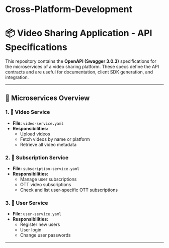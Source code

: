 # Cross-Platform-Development
# 📦 Video Sharing Application - API Specifications

This repository contains the **OpenAPI (Swagger 3.0.3)** specifications for the microservices of a video sharing platform. These specs define the API contracts and are useful for documentation, client SDK generation, and integration.

---

## 🧱 Microservices Overview

### 1. 🎥 Video Service
- **File:** `video-service.yaml`
- **Responsibilities:**
  - Upload videos
  - Fetch videos by name or platform
  - Retrieve all video metadata

### 2. 🧾 Subscription Service
- **File:** `subscription-service.yaml`
- **Responsibilities:**
  - Manage user subscriptions
  - OTT video subscriptions
  - Check and list user-specific OTT subscriptions

### 3. 👤 User Service
- **File:** `user-service.yaml`
- **Responsibilities:**
  - Register new users
  - User login
  - Change user passwords

---

